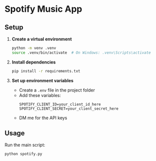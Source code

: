# Spotify Music App

## Setup

1. **Create a virtual environment** 
   ```bash
   python -m venv .venv
   source .venv/bin/activate  # On Windows: .venv\Scripts\activate
   ```

2. **Install dependencies**
   ```bash
   pip install -r requirements.txt
   ```

3. **Set up environment variables**
   - Create a `.env` file in the project folder
   - Add these variables:
     ```
     SPOTIFY_CLIENT_ID=your_client_id_here
     SPOTIFY_CLIENT_SECRET=your_client_secret_here
     ```
   - DM me for the API keys

## Usage

Run the main script:
```bash
python spotify.py
```

